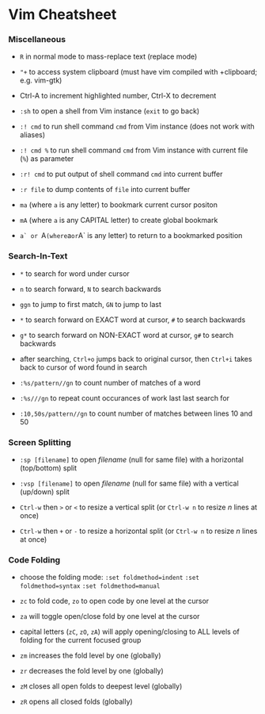 # Vim Cheatsheet

### Miscellaneous

* `R` in normal mode to mass-replace text (replace mode)

* `"+` to access system clipboard (must have vim compiled with +clipboard; e.g. vim-gtk)

* Ctrl-A to increment highlighted number, Ctrl-X to decrement

* `:sh` to open a shell from Vim instance (`exit` to go back)
* `:! cmd` to run shell command `cmd` from Vim instance (does not work with aliases)
* `:! cmd %` to run shell command `cmd` from Vim instance with current file (`%`) as parameter
* `:r! cmd` to put output of shell command `cmd` into current buffer
* `:r file` to dump contents of `file` into current buffer

* `ma` (where `a` is any letter) to bookmark current cursor positon
* `mA` (where `a` is any CAPITAL letter) to create global bookmark
* ``a` or ``A` (where `a` or `A` is any letter) to return to a bookmarked position

### Search-In-Text

* `*` to search for word under cursor

* `n` to search forward, `N` to search backwards

* `ggn` to jump to first match, `GN` to jump to last

* `*` to search forward on EXACT word at cursor, `#` to search backwards

* `g*` to search forward on NON-EXACT word at cursor, `g#` to search backwards

* after searching, `Ctrl+o` jumps back to original cursor, then `Ctrl+i` takes back to cursor of word found in search 

* `:%s/pattern//gn` to count number of matches of a word

* `:%s///gn` to repeat count occurances of work last last search for

* `:10,50s/pattern//gn` to count number of matches between lines 10 and 50


### Screen Splitting

* `:sp [filename]` to open _filename_ (null for same file) with a horizontal (top/bottom) split

* `:vsp [filename]` to open _filename_ (null for same file) with a vertical (up/down) split

* `Ctrl-w` then `>` or `<` to resize a vertical split (or `Ctrl-w n` to resize _n_ lines at once)
 
* `Ctrl-w` then `+` or `-` to resize a horizontal split (or `Ctrl-w n` to resize _n_ lines at once)


### Code Folding

* choose the folding mode:
`:set foldmethod=indent`
`:set foldmethod=syntax`
`:set foldmethod=manual`

* `zc` to fold code, `zo` to open code by one level at the cursor

* `za` will toggle open/close fold by one level at the cursor

* capital letters (`zC`, `zO`, `zA`) will apply opening/closing to ALL levels of folding for the current focused group

* `zm` increases the fold level by one (globally)

* `zr` decreases the fold level by one (globally)

* `zM` closes all open folds to deepest level (globally)

* `zR` opens all closed folds (globally)
